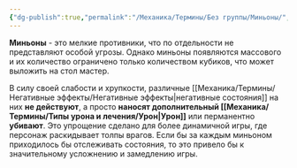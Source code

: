 ```yaml
---
{"dg-publish":true,"permalink":"/Механика/Термины/Без группы/Миньоны/","noteIcon":"","created":"2025-08-21T13:47:43.948+03:00","updated":"2025-09-04T08:31:11.895+03:00"}
---
```




**Миньоны** - это мелкие противники, что по отдельности не представляют особой угрозы. Однако миньоны появляются массового и их количество ограничено только количеством кубиков, что может выложить на стол мастер. 

В силу своей слабости и хрупкости, различные [[Механика/Термины/Негативные эффекты/Негативные эффекты\|негативные состояния]] на них **не действуют**, а просто **наносят дополнительный [[Механика/Термины/Типы урона и лечения/Урон\|Урон]]** или перманентно **убивают**. Это упрощение сделано для более динамичной игры, где персонаж раскидывает толпы врагов. Если бы за каждым миньоном приходилось бы отслеживать состояния, то это привело бы к значительному усложнению и замедлению игры. 